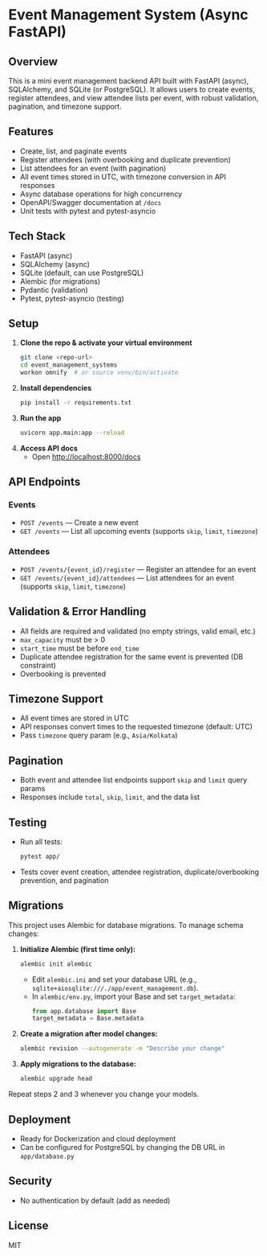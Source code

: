 # Event Management System (Async FastAPI)

## Overview
This is a mini event management backend API built with FastAPI (async), SQLAlchemy, and SQLite (or PostgreSQL). It allows users to create events, register attendees, and view attendee lists per event, with robust validation, pagination, and timezone support.

## Features
- Create, list, and paginate events
- Register attendees (with overbooking and duplicate prevention)
- List attendees for an event (with pagination)
- All event times stored in UTC, with timezone conversion in API responses
- Async database operations for high concurrency
- OpenAPI/Swagger documentation at `/docs`
- Unit tests with pytest and pytest-asyncio

## Tech Stack
- FastAPI (async)
- SQLAlchemy (async)
- SQLite (default, can use PostgreSQL)
- Alembic (for migrations)
- Pydantic (validation)
- Pytest, pytest-asyncio (testing)

## Setup
1. **Clone the repo & activate your virtual environment**
   ```bash
   git clone <repo-url>
   cd event_management_systems
   workon omnify  # or source venv/bin/activate
   ```
2. **Install dependencies**
   ```bash
   pip install -r requirements.txt
   ```
3. **Run the app**
   ```bash
   uvicorn app.main:app --reload
   ```
4. **Access API docs**
   - Open [http://localhost:8000/docs](http://localhost:8000/docs)

## API Endpoints
### Events
- `POST /events` — Create a new event
- `GET /events` — List all upcoming events (supports `skip`, `limit`, `timezone`)

### Attendees
- `POST /events/{event_id}/register` — Register an attendee for an event
- `GET /events/{event_id}/attendees` — List attendees for an event (supports `skip`, `limit`, `timezone`)

## Validation & Error Handling
- All fields are required and validated (no empty strings, valid email, etc.)
- `max_capacity` must be > 0
- `start_time` must be before `end_time`
- Duplicate attendee registration for the same event is prevented (DB constraint)
- Overbooking is prevented

## Timezone Support
- All event times are stored in UTC
- API responses convert times to the requested timezone (default: UTC)
- Pass `timezone` query param (e.g., `Asia/Kolkata`)

## Pagination
- Both event and attendee list endpoints support `skip` and `limit` query params
- Responses include `total`, `skip`, `limit`, and the data list

## Testing
- Run all tests:
  ```bash
  pytest app/
  ```
- Tests cover event creation, attendee registration, duplicate/overbooking prevention, and pagination

## Migrations
This project uses Alembic for database migrations. To manage schema changes:

1. **Initialize Alembic (first time only):**
   ```bash
   alembic init alembic
   ```
   - Edit `alembic.ini` and set your database URL (e.g., `sqlite+aiosqlite:///./app/event_management.db`).
   - In `alembic/env.py`, import your Base and set `target_metadata`:
     ```python
     from app.database import Base
     target_metadata = Base.metadata
     ```

2. **Create a migration after model changes:**
   ```bash
   alembic revision --autogenerate -m "Describe your change"
   ```

3. **Apply migrations to the database:**
   ```bash
   alembic upgrade head
   ```

Repeat steps 2 and 3 whenever you change your models.

## Deployment
- Ready for Dockerization and cloud deployment
- Can be configured for PostgreSQL by changing the DB URL in `app/database.py`

## Security
- No authentication by default (add as needed)

## License
MIT
